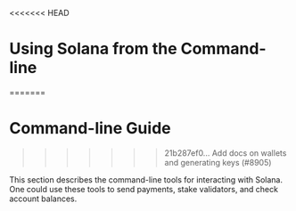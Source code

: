 <<<<<<< HEAD
# Using Solana from the Command-line
=======
# Command-line Guide
>>>>>>> 21b287ef0... Add docs on wallets and generating keys (#8905)

This section describes the command-line tools for interacting with Solana. One
could use these tools to send payments, stake validators, and check account
balances.
